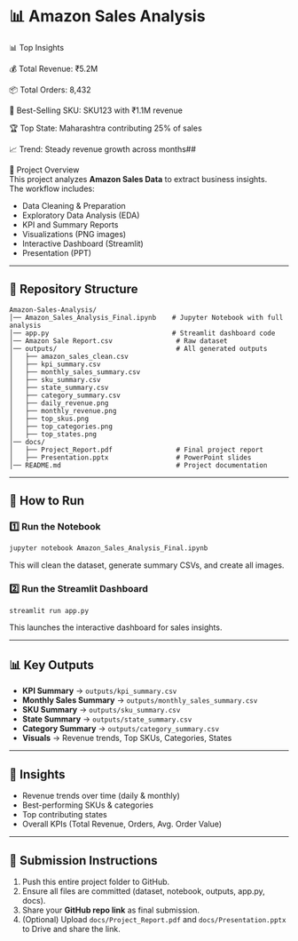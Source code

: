 # 📊 Amazon Sales Analysis  


📊 Top Insights

💰 Total Revenue: ₹5.2M

📦 Total Orders: 8,432

🛒 Best-Selling SKU: SKU123 with ₹1.1M revenue

🏆 Top State: Maharashtra contributing 25% of sales

📈 Trend: Steady revenue growth across months## 

📌 Project Overview  
This project analyzes **Amazon Sales Data** to extract business insights.  
The workflow includes:  
- Data Cleaning & Preparation  
- Exploratory Data Analysis (EDA)  
- KPI and Summary Reports  
- Visualizations (PNG images)  
- Interactive Dashboard (Streamlit)  
- Presentation (PPT)  

---

## 📂 Repository Structure  

```
Amazon-Sales-Analysis/
│── Amazon_Sales_Analysis_Final.ipynb    # Jupyter Notebook with full analysis
│── app.py                               # Streamlit dashboard code
│── Amazon Sale Report.csv                # Raw dataset
│── outputs/                              # All generated outputs
│   ├── amazon_sales_clean.csv
│   ├── kpi_summary.csv
│   ├── monthly_sales_summary.csv
│   ├── sku_summary.csv
│   ├── state_summary.csv
│   ├── category_summary.csv
│   ├── daily_revenue.png
│   ├── monthly_revenue.png
│   ├── top_skus.png
│   ├── top_categories.png
│   ├── top_states.png
│── docs/
│   ├── Project_Report.pdf                # Final project report
│   ├── Presentation.pptx                 # PowerPoint slides
│── README.md                             # Project documentation
```

---

## 🚀 How to Run  

### 1️⃣ Run the Notebook  
```bash
jupyter notebook Amazon_Sales_Analysis_Final.ipynb
```
This will clean the dataset, generate summary CSVs, and create all images.

### 2️⃣ Run the Streamlit Dashboard  
```bash
streamlit run app.py
```

This launches the interactive dashboard for sales insights.  

---

## 📊 Key Outputs  

- **KPI Summary** → `outputs/kpi_summary.csv`  
- **Monthly Sales Summary** → `outputs/monthly_sales_summary.csv`  
- **SKU Summary** → `outputs/sku_summary.csv`  
- **State Summary** → `outputs/state_summary.csv`  
- **Category Summary** → `outputs/category_summary.csv`  
- **Visuals** → Revenue trends, Top SKUs, Categories, States  

---

## 🎯 Insights  

- Revenue trends over time (daily & monthly)  
- Best-performing SKUs & categories  
- Top contributing states  
- Overall KPIs (Total Revenue, Orders, Avg. Order Value)  

---

## 📌 Submission Instructions  

1. Push this entire project folder to GitHub.  
2. Ensure all files are committed (dataset, notebook, outputs, app.py, docs).  
3. Share your **GitHub repo link** as final submission.  
4. (Optional) Upload `docs/Project_Report.pdf` and `docs/Presentation.pptx` to Drive and share the link.  
